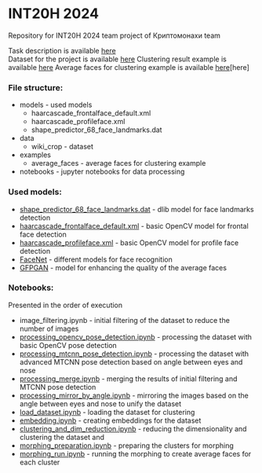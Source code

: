 # INT20H 2024
 
Repository for INT20H 2024 team project of Криптомонахи team

Task description is available [here](case_hakaton.pdf) \
Dataset for the project is available [here](https://data.vision.ee.ethz.ch/cvl/rrothe/imdb-wiki/static/wiki_crop.tar)
Clustering result example is available [here](https://www.dropbox.com/scl/fi/l36mai3nn53xslghythjx/PCA_11_i.zip?rlkey=zf6uli8jmby6gr3tvb7sh0tj7&dl=0)
Average faces for clustering example is available [here](examples%2Faverage_faces)[here]

### File structure:
- models - used models
    - haarcascade_frontalface_default.xml
    - haarcascade_profileface.xml
    - shape_predictor_68_face_landmarks.dat
- data
    - wiki_crop - dataset
- examples
    - average_faces - average faces for clustering example
- notebooks - jupyter notebooks for data processing

### Used models:
- [shape_predictor_68_face_landmarks.dat](https://github.com/italojs/facial-landmarks-recognition/blob/master/shape_predictor_68_face_landmarks.dat) - dlib model for face landmarks detection
- [haarcascade_frontalface_default.xml](models%2Fhaarcascade_frontalface_default.xml) - basic OpenCV model for frontal face detection
- [haarcascade_profileface.xml](models%2Fhaarcascade_profileface.xml) - basic OpenCV model for profile face detection
- [FaceNet](https://github.com/timesler/facenet-pytorch) - different models for face recognition
- [GFPGAN](https://github.com/TencentARC/GFPGAN) - model for enhancing the quality of the average faces

### Notebooks:
Presented in the order of execution
- image_filtering.ipynb - initial filtering of the dataset to reduce the number of images
- [processing_opencv_pose_detection.ipynb](notebooks%2Fprocessing_opencv_pose_detection.ipynb) - processing the dataset with basic OpenCV pose detection
- [processing_mtcnn_pose_detection.ipynb](notebooks%2Fprocessing_mtcnn_pose_detection.ipynb) - processing the dataset with advanced MTCNN pose detection based on angle between eyes and nose
- [processing_merge.ipynb](notebooks%2Fprocessing_merge.ipynb) - merging the results of initial filtering and MTCNN pose detection
- [processing_mirror_by_angle.ipynb](notebooks%2Fprocessing_mirror_by_angle.ipynb) - mirroring the images based on the angle between eyes and nose to unify the dataset
- [load_dataset.ipynb](notebooks%2Fload_dataset.ipynb) - loading the dataset for clustering
- [embedding.ipynb](notebooks%2Fembedding.ipynb) - creating embeddings for the dataset
- [clustering_and_dim_reduction.ipynb](notebooks%2Fclustering_and_dim_reduction.ipynb) - reducing the dimensionality and clustering the dataset and 
- [morphing_preparation.ipynb](notebooks%2Fmorphing_preparation.ipynb) - preparing the clusters for morphing
- [morphing_run.ipynb](notebooks%2Fmorphing_run.ipynb) - running the morphing to create average faces for each cluster
